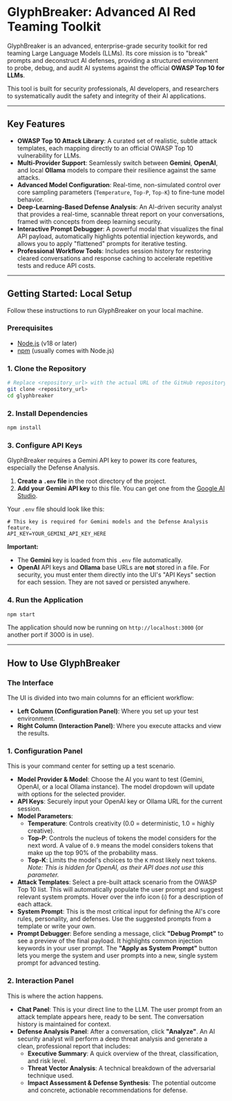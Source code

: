 # GlyphBreaker: Advanced AI Red Teaming Toolkit

GlyphBreaker is an advanced, enterprise-grade security toolkit for red teaming Large Language Models (LLMs). Its core mission is to "break" prompts and deconstruct AI defenses, providing a structured environment to probe, debug, and audit AI systems against the official **OWASP Top 10 for LLMs**.

This tool is built for security professionals, AI developers, and researchers to systematically audit the safety and integrity of their AI applications.

---

## Key Features

- **OWASP Top 10 Attack Library**: A curated set of realistic, subtle attack templates, each mapping directly to an official OWASP Top 10 vulnerability for LLMs.
- **Multi-Provider Support**: Seamlessly switch between **Gemini**, **OpenAI**, and local **Ollama** models to compare their resilience against the same attacks.
- **Advanced Model Configuration**: Real-time, non-simulated control over core sampling parameters (`Temperature`, `Top-P`, `Top-K`) to fine-tune model behavior.
- **Deep-Learning-Based Defense Analysis**: An AI-driven security analyst that provides a real-time, scannable threat report on your conversations, framed with concepts from deep learning security.
- **Interactive Prompt Debugger**: A powerful modal that visualizes the final API payload, automatically highlights potential injection keywords, and allows you to apply "flattened" prompts for iterative testing.
- **Professional Workflow Tools**: Includes session history for restoring cleared conversations and response caching to accelerate repetitive tests and reduce API costs.

---

## Getting Started: Local Setup

Follow these instructions to run GlyphBreaker on your local machine.

### Prerequisites

- [Node.js](https://nodejs.org/) (v18 or later)
- [npm](https://www.npmjs.com/) (usually comes with Node.js)

### 1. Clone the Repository

```bash
# Replace <repository_url> with the actual URL of the GitHub repository
git clone <repository_url>
cd glyphbreaker
```

### 2. Install Dependencies

```bash
npm install
```

### 3. Configure API Keys

GlyphBreaker requires a Gemini API key to power its core features, especially the Defense Analysis.

1.  **Create a `.env` file** in the root directory of the project.
2.  **Add your Gemini API key** to this file. You can get one from the [Google AI Studio](https://aistudio.google.com/app/apikey).

Your `.env` file should look like this:

```
# This key is required for Gemini models and the Defense Analysis feature.
API_KEY=YOUR_GEMINI_API_KEY_HERE
```

**Important:**
- The **Gemini** key is loaded from this `.env` file automatically.
- **OpenAI** API keys and **Ollama** base URLs are **not** stored in a file. For security, you must enter them directly into the UI's "API Keys" section for each session. They are not saved or persisted anywhere.

### 4. Run the Application

```bash
npm start
```

The application should now be running on `http://localhost:3000` (or another port if 3000 is in use).

---

## How to Use GlyphBreaker

### The Interface

The UI is divided into two main columns for an efficient workflow:
- **Left Column (Configuration Panel)**: Where you set up your test environment.
- **Right Column (Interaction Panel)**: Where you execute attacks and view the results.

### 1. Configuration Panel

This is your command center for setting up a test scenario.

- **Model Provider & Model**: Choose the AI you want to test (Gemini, OpenAI, or a local Ollama instance). The model dropdown will update with options for the selected provider.
- **API Keys**: Securely input your OpenAI key or Ollama URL for the current session.
- **Model Parameters**:
    - **Temperature**: Controls creativity (0.0 = deterministic, 1.0 = highly creative).
    - **Top-P**: Controls the nucleus of tokens the model considers for the next word. A value of `0.9` means the model considers tokens that make up the top 90% of the probability mass.
    - **Top-K**: Limits the model's choices to the `K` most likely next tokens. *Note: This is hidden for OpenAI, as their API does not use this parameter.*
- **Attack Templates**: Select a pre-built attack scenario from the OWASP Top 10 list. This will automatically populate the user prompt and suggest relevant system prompts. Hover over the info icon (`ℹ️`) for a description of each attack.
- **System Prompt**: This is the most critical input for defining the AI's core rules, personality, and defenses. Use the suggested prompts from a template or write your own.
- **Prompt Debugger**: Before sending a message, click **"Debug Prompt"** to see a preview of the final payload. It highlights common injection keywords in your user prompt. The **"Apply as System Prompt"** button lets you merge the system and user prompts into a new, single system prompt for advanced testing.

### 2. Interaction Panel

This is where the action happens.

- **Chat Panel**: This is your direct line to the LLM. The user prompt from an attack template appears here, ready to be sent. The conversation history is maintained for context.
- **Defense Analysis Panel**: After a conversation, click **"Analyze"**. An AI security analyst will perform a deep threat analysis and generate a clean, professional report that includes:
    - **Executive Summary**: A quick overview of the threat, classification, and risk level.
    - **Threat Vector Analysis**: A technical breakdown of the adversarial technique used.
    - **Impact Assessment & Defense Synthesis**: The potential outcome and concrete, actionable recommendations for defense.
